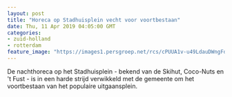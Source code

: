 ```yaml
---
layout: post
title: "Horeca op Stadhuisplein vecht voor voortbestaan"
date: Thu, 11 Apr 2019 04:05:00 GMT
categories: 
- zuid-holland 
- rotterdam 
feature_image: "https://images1.persgroep.net/rcs/cPUUA1v-u49LdauDWngFdpDuVtU/diocontent/17430442/_fitwidth/400/?appId=21791a8992982cd8da851550a453bd7f&quality=0.7"
---
```


De nachthoreca op het Stadhuisplein - bekend van de Skihut, Coco-Nuts en 't Fust - is in een harde strijd verwikkeld met de gemeente om het voortbestaan van het populaire uitgaansplein.

